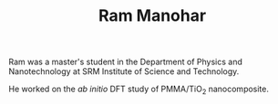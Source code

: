 ﻿---
# Display name
title: Ram Manohar

# Full name (for SEO)
first_name: Ram Manohar
last_name: T K
join: -2024

# Username (this should match the folder name)
authors:
  - Ram Manohar

# Is this the primary user of the site?
superuser: false

# Role/position
role: Masters Project

# Organizations/Affiliations
organizations:
  - name: SRM Institute of Science and Technology
    url: ''

# Short bio (displayed in user profile at end of posts)
bio:

interests:
  - Polymers and giant molecules

education:
  courses:
    - course: MSc in Physics
      institution: SRMIST, Kattankulathur
      year: 2024
user_groups:
  - Alumni
---

Ram was a master's student in the Department of Physics and Nanotechnology at SRM Institute of Science and Technology.

He worked on the _ab initio_ DFT study of PMMA/TiO$_2$ nanocomposite.
